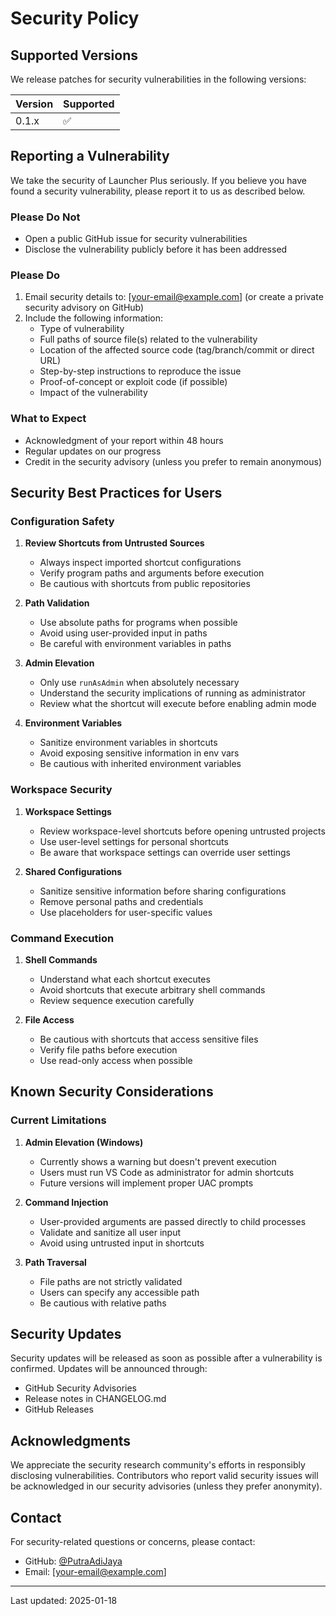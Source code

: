 # Security Policy

## Supported Versions

We release patches for security vulnerabilities in the following versions:

| Version | Supported          |
| ------- | ------------------ |
| 0.1.x   | :white_check_mark: |

## Reporting a Vulnerability

We take the security of Launcher Plus seriously. If you believe you have found a security vulnerability, please report it to us as described below.

### Please Do Not

- Open a public GitHub issue for security vulnerabilities
- Disclose the vulnerability publicly before it has been addressed

### Please Do

1. Email security details to: [your-email@example.com] (or create a private security advisory on GitHub)
2. Include the following information:
   - Type of vulnerability
   - Full paths of source file(s) related to the vulnerability
   - Location of the affected source code (tag/branch/commit or direct URL)
   - Step-by-step instructions to reproduce the issue
   - Proof-of-concept or exploit code (if possible)
   - Impact of the vulnerability

### What to Expect

- Acknowledgment of your report within 48 hours
- Regular updates on our progress
- Credit in the security advisory (unless you prefer to remain anonymous)

## Security Best Practices for Users

### Configuration Safety

1. **Review Shortcuts from Untrusted Sources**
   - Always inspect imported shortcut configurations
   - Verify program paths and arguments before execution
   - Be cautious with shortcuts from public repositories

2. **Path Validation**
   - Use absolute paths for programs when possible
   - Avoid using user-provided input in paths
   - Be careful with environment variables in paths

3. **Admin Elevation**
   - Only use `runAsAdmin` when absolutely necessary
   - Understand the security implications of running as administrator
   - Review what the shortcut will execute before enabling admin mode

4. **Environment Variables**
   - Sanitize environment variables in shortcuts
   - Avoid exposing sensitive information in env vars
   - Be cautious with inherited environment variables

### Workspace Security

1. **Workspace Settings**
   - Review workspace-level shortcuts before opening untrusted projects
   - Use user-level settings for personal shortcuts
   - Be aware that workspace settings can override user settings

2. **Shared Configurations**
   - Sanitize sensitive information before sharing configurations
   - Remove personal paths and credentials
   - Use placeholders for user-specific values

### Command Execution

1. **Shell Commands**
   - Understand what each shortcut executes
   - Avoid shortcuts that execute arbitrary shell commands
   - Review sequence execution carefully

2. **File Access**
   - Be cautious with shortcuts that access sensitive files
   - Verify file paths before execution
   - Use read-only access when possible

## Known Security Considerations

### Current Limitations

1. **Admin Elevation (Windows)**
   - Currently shows a warning but doesn't prevent execution
   - Users must run VS Code as administrator for admin shortcuts
   - Future versions will implement proper UAC prompts

2. **Command Injection**
   - User-provided arguments are passed directly to child processes
   - Validate and sanitize all user input
   - Avoid using untrusted input in shortcuts

3. **Path Traversal**
   - File paths are not strictly validated
   - Users can specify any accessible path
   - Be cautious with relative paths

## Security Updates

Security updates will be released as soon as possible after a vulnerability is confirmed. Updates will be announced through:

- GitHub Security Advisories
- Release notes in CHANGELOG.md
- GitHub Releases

## Acknowledgments

We appreciate the security research community's efforts in responsibly disclosing vulnerabilities. Contributors who report valid security issues will be acknowledged in our security advisories (unless they prefer anonymity).

## Contact

For security-related questions or concerns, please contact:
- GitHub: [@PutraAdiJaya](https://github.com/PutraAdiJaya)
- Email: [your-email@example.com]

---

Last updated: 2025-01-18

